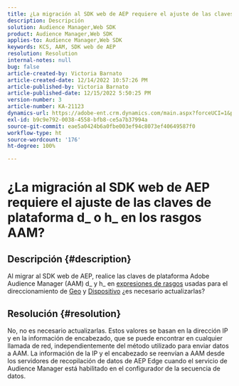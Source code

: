 ```yaml
---
title: ¿La migración al SDK web de AEP requiere el ajuste de las claves de plataforma d_ o h_ en los rasgos AAM?
description: Descripción
solution: Audience Manager,Web SDK
product: Audience Manager,Web SDK
applies-to: Audience Manager,Web SDK
keywords: KCS, AAM, SDK web de AEP
resolution: Resolution
internal-notes: null
bug: false
article-created-by: Victoria Barnato
article-created-date: 12/14/2022 10:57:26 PM
article-published-by: Victoria Barnato
article-published-date: 12/15/2022 5:50:25 PM
version-number: 3
article-number: KA-21123
dynamics-url: https://adobe-ent.crm.dynamics.com/main.aspx?forceUCI=1&pagetype=entityrecord&etn=knowledgearticle&id=4be71faa-027c-ed11-81ac-6045bd006149
exl-id: b9c9e792-0038-4558-bfb8-ce5a7b37994a
source-git-commit: eae5a0424b6a0fbe003ef94c8073ef40649587f0
workflow-type: ht
source-wordcount: '176'
ht-degree: 100%

---
```


# ¿La migración al SDK web de AEP requiere el ajuste de las claves de plataforma d_ o h_ en los rasgos AAM?

## Descripción {#description}


Al migrar al SDK web de AEP, realice las claves de plataforma Adobe Audience Manager (AAM) d_ y h_ en [expresiones de rasgos](https://experienceleague.adobe.com/docs/audience-manager/user-guide/features/traits/trait-variable-prefixes.html?lang=es%29%20used%20for%20Geo%20%28https://experienceleague.adobe.com/docs/audience-manager/user-guide/features/traits/trait-geotarget-keys.html?lang=es) usadas para el direccionamiento de [Geo](https://experienceleague.adobe.com/docs/audience-manager/user-guide/features/traits/trait-geotarget-keys.html?lang=es) y [Dispositivo](https://experienceleague.adobe.com/docs/audience-manager/user-guide/features/traits/trait-device-targeting.html?lang=es) ¿es necesario actualizarlas?


## Resolución {#resolution}


No, no es necesario actualizarlas. Estos valores se basan en la dirección IP y en la información de encabezado, que se puede encontrar en cualquier llamada de red, independientemente del método utilizado para enviar datos a AAM. La información de la IP y el encabezado se reenvían a AAM desde los servidores de recopilación de datos de AEP Edge cuando el servicio de Audience Manager está habilitado en el configurador de la secuencia de datos.
